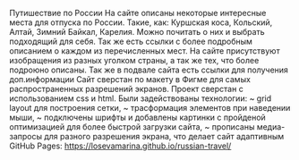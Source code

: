 Путишествие по России
На сайте описаны некоторые интересные места для отпуска по России. Такие, как: Куршская коса, Кольский, Алтай, Зимний Байкал, Карелия. Можно почитать о них и выбрать подходящий для себя. Так же есть ссылки с более подробным описанием о каждом из перечисленных мест. 
На сайте присутствуют изобращения из разных уголком страны, а так же тех, что более подроюно описаны.
Так же в подвале сайта есть ссылки для получения доп.информации
Сайт сверстан по макету в Фигме для самых распространенных разрешений экранов.
Проект сверстан с использованием css и html. Были задействованы технологии: 
~ grid layout для построения сетки, 
~ трасформация элементов при наведении мыши, 
~ подключены шрифты и добавлены картинки с пройденой оптимизацией для более быстрой загрузки сайта, 
~ прописаны медиа-запросы для разного разрешения экрана, что делает сайт адаптивным
GitHub Pages: https://losevamarina.github.io/russian-travel/